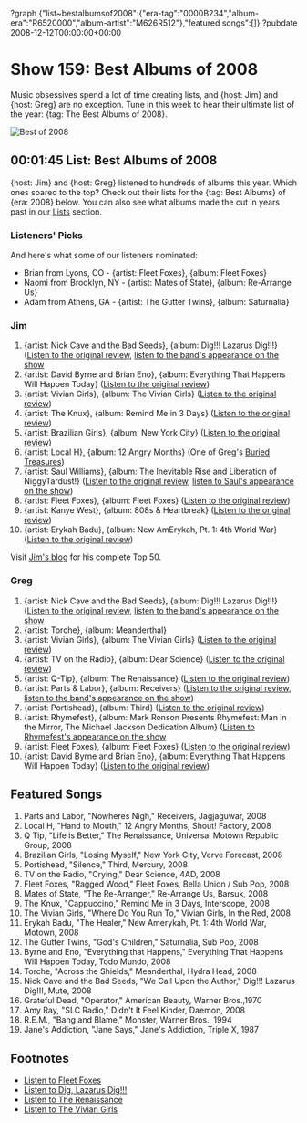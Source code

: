 ?graph {"list~bestalbumsof2008":{"era-tag":"0000B234","album-era":"R6520000","album-artist":"M626R512"},"featured songs":[]}
?pubdate 2008-12-12T00:00:00+00:00

# Show 159: Best Albums of 2008
Music obsessives spend a lot of time creating lists, and {host: Jim} and {host: Greg} are no exception. Tune in this week to hear their ultimate list of the year: {tag: The Best Albums of 2008}.

![Best of 2008](http://static.soundopinions.org/images/2008/record-player.jpg)

## 00:01:45  List: Best Albums of 2008
{host: Jim} and {host: Greg} listened to hundreds of albums this year. Which ones soared to the top? Check out their lists for the {tag: Best Albums} of {era: 2008} below. You can also see what albums made the cut in years past in our [Lists](http://soundopinions.org/section/list) section.

### Listeners' Picks
And here's what some of our listeners nominated:

- Brian from Lyons, CO - {artist: Fleet Foxes}, {album: Fleet Foxes}
- Naomi from Brooklyn, NY - {artist: Mates of State}, {album: Re-Arrange Us}
- Adam from Athens, GA - {artist: The Gutter Twins}, {album: Saturnalia}

### Jim
1. {artist: Nick Cave and the Bad Seeds}, {album: Dig!!! Lazarus Dig!!!} ([Listen to the original review](/show/125/), [listen to the band's appearance on the show](/show/153/)
2. {artist: David Byrne and Brian Eno}, {album: Everything That Happens Will Happen Today} ([Listen to the original review](/show/144//))
3. {artist: Vivian Girls}, {album: The Vivian Girls} ([Listen to the original review](/show/153/))
4. {artist: The Knux}, {album: Remind Me in 3 Days} ([Listen to the original review](/show/155/))
5. {artist: Brazilian Girls}, {album: New York City} ([Listen to the original review](/show/142/))
6. {artist: Local H}, {album: 12 Angry Months} (One of Greg's [Buried Treasures](/show/130/))
7. {artist: Saul Williams}, {album: The Inevitable Rise and Liberation of NiggyTardust!} ([Listen to the original review](/show/111/), [listen to Saul's appearance on the show](/show/129/))
8. {artist: Fleet Foxes}, {album: Fleet Foxes} ([Listen to the original review](/show/137/))
9. {artist: Kanye West}, {album: 808s & Heartbreak} ([Listen to the original review](/show/157/))
10. {artist: Erykah Badu}, {album: New AmErykah, Pt. 1: 4th World War} ([Listen to the original review](/show/118/))

Visit [Jim's blog](http://www.jimdero.com/News2008/TheBestAlbumsof2008.htm) for his complete Top 50.

### Greg

1. {artist: Nick Cave and the Bad Seeds}, {album: Dig!!! Lazarus Dig!!!} ([Listen to the original review](/show/125/), [listen to the band's appearance on the show](/show/153/)
2. {artist: Torche}, {album: Meanderthal}
3. {artist: Vivian Girls}, {album: The Vivian Girls} ([Listen to the original review](/show/153/))
4. {artist: TV on the Radio}, {album: Dear Science} ([Listen to the original review](/show/150/))
5. {artist: Q-Tip}, {album: The Renaissance} ([Listen to the original review](/show/154/))
6. {artist: Parts & Labor}, {album: Receivers} ([Listen to the original review](/show/152/), [listen to the band's appearance on the show](/show/78/))
7. {artist: Portishead}, {album: Third} ([Listen to the original review](/show/127/))
8. {artist: Rhymefest}, {album: Mark Ronson Presents Rhymefest: Man in the Mirror, The Michael Jackson Dedication Album} ([Listen to Rhymefest's appearance on the show](/show/33/)
9. {artist: Fleet Foxes}, {album: Fleet Foxes} ([Listen to the original review](/show/137/))
10. {artist: David Byrne and Brian Eno}, {album: Everything That Happens Will Happen Today} ([Listen to the original review](/show/144//))

## Featured Songs
1. Parts and Labor, "Nowheres Nigh," Receivers, Jagjaguwar, 2008
2. Local H, "Hand to Mouth," 12 Angry Months, Shout! Factory, 2008
3. Q Tip, "Life is Better," The Renaissance, Universal Motown Republic Group, 2008
4. Brazilian Girls, "Losing Myself," New York City, Verve Forecast, 2008
5. Portishead, "Silence," Third, Mercury, 2008
6. TV on the Radio, "Crying," Dear Science, 4AD, 2008
7. Fleet Foxes, "Ragged Wood," Fleet Foxes, Bella Union / Sub Pop, 2008
8. Mates of State, "The Re-Arranger," Re-Arrange Us, Barsuk, 2008
9. The Knux, "Cappuccino," Remind Me in 3 Days, Interscope, 2008
10. The Vivian Girls, "Where Do You Run To," Vivian Girls, In the Red, 2008
11. Erykah Badu, "The Healer," New Amerykah, Pt. 1: 4th World War, Motown, 2008
12. The Gutter Twins, "God's Children," Saturnalia, Sub Pop, 2008
13. Byrne and Eno, "Everything that Happens," Everything That Happens Will Happen Today, Todo Mundo, 2008
14. Torche, "Across the Shields," Meanderthal, Hydra Head, 2008
15. Nick Cave and the Bad Seeds, "We Call Upon the Author," Dig!!! Lazarus Dig!!!, Mute, 2008
16. Grateful Dead, "Operator," American Beauty, Warner Bros.,1970
17. Amy Ray, "SLC Radio," Didn't It Feel Kinder, Daemon, 2008
18. R.E.M., "Bang and Blame," Monster, Warner Bros., 1994
19. Jane's Addiction, "Jane Says," Jane's Addiction, Triple X, 1987

## Footnotes 
- [Listen to Fleet Foxes](http://www.last.fm/music/Fleet+Foxes/Fleet+Foxes)
- [Listen to Dig, Lazarus Dig!!!](http://www.last.fm/music/Nick+Cave+&+The+Bad+Seeds/_/Dig,+Lazarus,+Dig!!!)
- [Listen to The Renaissance](http://www.last.fm/music/Q-Tip/The+Renaissance)
- [Listen to The Vivian Girls](http://www.last.fm/music/Vivian+Girls)
